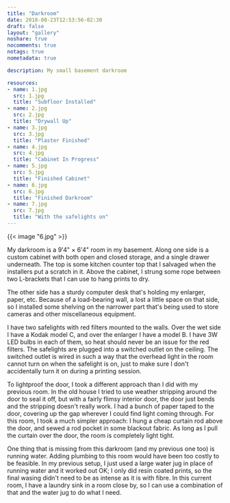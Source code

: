 ```yaml
---
title: "Darkroom"
date: 2018-08-23T12:53:56-02:30
draft: false
layout: "gallery"
noshare: true
nocomments: true
notags: true
nometadata: true

description: My small basement darkroom

resources:
- name: 1.jpg
  src: 1.jpg
  title: "Subfloor Installed"
- name: 2.jpg
  src: 2.jpg
  title: "Drywall Up"
- name: 3.jpg
  src: 3.jpg
  title: "Plaster Finished"
- name: 4.jpg
  src: 4.jpg
  title: "Cabinet In Progress"
- name: 5.jpg
  src: 5.jpg
  title: "Finished Cabinet"
- name: 6.jpg
  src: 6.jpg
  title: "Finished Darkroom"
- name: 7.jpg
  src: 7.jpg
  title: "With the safelights on"
---
```


{{< image "6.jpg" >}}

My darkroom is a 9'4" × 6'4" room in my basement. Along one side is a custom cabinet with both open and closed storage, and a single drawer underneath. The top is some kitchen counter top that I salvaged when the installers put a scratch in it. Above the cabinet, I strung some rope between two L-brackets that I can use to hang prints to dry.

The other side has a sturdy computer desk that's holding my enlarger, paper, etc. Because of a load-bearing wall, a lost a little space on that side, so I installed some shelving on the narrower part that's being used to store cameras and other miscellaneous equipment.

I have two safelights with red filters mounted to the walls. Over the wet side I have a Kodak model C, and over the enlarger I have a model B. I have 3W LED bulbs in each of them, so heat should never be an issue for the red filters. The safelights are plugged into a switched outlet on the ceiling. The switched outlet is wired in such a way that the overhead light in the room cannot turn on when the safelight is on, just to make sure I don't accidentally turn it on during a printing session.

To lightproof the door, I took a different approach than I did with my previous room. In the old house I tried to use weather stripping around the door to seal it off, but with a fairly flimsy interior door, the door just bends and the stripping doesn't really work. I had a bunch of paper taped to the door, covering up the gap wherever I could find light coming through. For this room, I took a much simpler approach: I hung a cheap curtain rod above the door, and sewed a rod pocket in some blackout fabric. As long as I pull the curtain over the door, the room is completely light tight.

One thing that is missing from this darkroom (and my previous one too) is running water. Adding plumbing to this room would have been too costly to be feasible. In my previous setup, I just used a large water jug in place of running water and it worked out OK; I only did resin coated prints, so the final wasing didn't need to be as intense as it is with fibre. In this current room, I have a laundry sink in a room close by, so I can use a combination of that and the water jug to do what I need.
